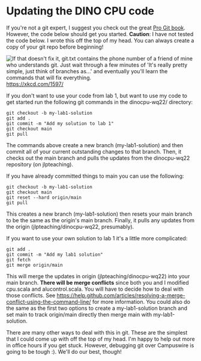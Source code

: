 # Updating the DINO CPU code

If you're not a git expert, I suggest you check out the great [Pro Git book](https://git-scm.com/book/en/v2).
However, the code below should get you started.
**Caution**: I have not tested the code below.
I wrote this off the top of my head.
You can always create a copy of your git repo before beginning!

![ If that doesn't fix it, git.txt contains the phone number of a friend of mine who understands git. Just wait through a few minutes of 'It's really pretty simple, just think of branches as...' and eventually you'll learn the commands that will fix everything.](https://imgs.xkcd.com/comics/git.png)
https://xkcd.com/1597/

If you don't want to use your code from lab 1, but want to use my code to get started run the following git commands in the dinocpu-wq22/ directory:

```
git checkout -b my-lab1-solution
git add .
git commit -m "Add my solution to lab 1"
git checkout main
git pull
```

The commands above create a new branch (my-lab1-solution) and then commit all of your current outstanding changes to that branch.
Then, it checks out the main branch and pulls the updates from the dinocpu-wq22 repository (on jlpteaching).

If you have already committed things to main you can use the following:

```
git checkout -b my-lab1-solution
git checkout main
git reset --hard origin/main
git pull
```

This creates a new branch (my-lab1-solution) then resets your main branch to be the same as the origin's main branch.
Finally, it pulls any updates from the origin (jlpteaching/dinocpu-wq22, presumably).

If you want to use your own solution to lab 1 it's a little more complicated:

```
git add .
git commit -m "Add my lab1 solution"
git fetch
git merge origin/main
```

This will merge the updates in origin (jlpteaching/dinocpu-wq22) into your main branch.
**There will be merge conflicts** since both you and I modified cpu.scala and alucontrol.scala.
You will have to decide how to deal with those conflicts.
See https://help.github.com/articles/resolving-a-merge-conflict-using-the-command-line/ for more information.
You could also do the same as the first two options to create a my-lab1-solution branch and set main to track origin/main directly then merge main with my-lab1-solution.

There are many other ways to deal with this in git. These are the simplest that I could come up with off the top of my head. I'm happy to help out more in office hours if you get stuck. However, debugging git over Campuswire is going to be tough :). We'll do our best, though!
